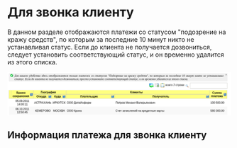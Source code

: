 [1]: /images/alert.png "warning"
[2]: /images/advice.png "note"

# Для звонка клиенту

В данном разделе отображаются платежи со статусом "подозрение на кражу средств", по которым за последние 10 минут никто не устанавливал статус. Если до клиента не получается дозвониться, следует установить соответствующий статус, и он временно удалится из этого списка.

![](/images/to_call_a_customer.png)

## Информация платежа для звонка клиенту


<!-- Тут воткнуть разделы "информация по платежу" и "Статус платежа" в 1.1_suspicious_payments.md -->
